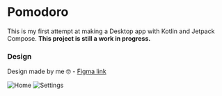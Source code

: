 # Pomodoro
This is my first attempt at making a Desktop app with Kotlin and Jetpack Compose.
**This project is still a work in progress.**

### Design

Design made by me 🤓 - [Figma link](https://www.figma.com/file/4jt1L5zvbxhLVLLZcvr31o/Pomodoro?type=design&node-id=0%3A1&mode=design&t=xpAfRbKHNNfYDxDq-1)

![Home](https://github.com/guiBrisson/pomodoro/assets/54915600/b96574ff-69d7-4d21-8284-9e759d85981f)
![Settings](https://github.com/guiBrisson/pomodoro/assets/54915600/6b28793a-91b9-4269-beef-bfbbab609541)

